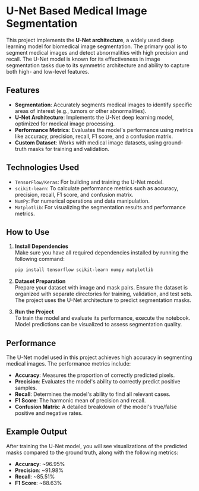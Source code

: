 # U-Net Based Medical Image Segmentation

This project implements the **U-Net architecture**, a widely used deep learning model for biomedical image segmentation. The primary goal is to segment medical images and detect abnormalities with high precision and recall. The U-Net model is known for its effectiveness in image segmentation tasks due to its symmetric architecture and ability to capture both high- and low-level features.

## Features

- **Segmentation**: Accurately segments medical images to identify specific areas of interest (e.g., tumors or other abnormalities).
- **U-Net Architecture**: Implements the U-Net deep learning model, optimized for medical image processing.
- **Performance Metrics**: Evaluates the model's performance using metrics like accuracy, precision, recall, F1 score, and a confusion matrix.
- **Custom Dataset**: Works with medical image datasets, using ground-truth masks for training and validation.

## Technologies Used

- `TensorFlow/Keras`: For building and training the U-Net model.
- `scikit-learn`: To calculate performance metrics such as accuracy, precision, recall, F1 score, and confusion matrix.
- `NumPy`: For numerical operations and data manipulation.
- `Matplotlib`: For visualizing the segmentation results and performance metrics.

## How to Use

1. **Install Dependencies**  
   Make sure you have all required dependencies installed by running the following command:
   ```bash
   pip install tensorflow scikit-learn numpy matplotlib
   ```

2. **Dataset Preparation**  
   Prepare your dataset with image and mask pairs. Ensure the dataset is organized with separate directories for training, validation, and test sets. The project uses the U-Net architecture to predict segmentation masks.

3. **Run the Project**  
   To train the model and evaluate its performance, execute the notebook. Model predictions can be visualized to assess segmentation quality.

## Performance

The U-Net model used in this project achieves high accuracy in segmenting medical images. The performance metrics include:

- **Accuracy**: Measures the proportion of correctly predicted pixels.
- **Precision**: Evaluates the model's ability to correctly predict positive samples.
- **Recall**: Determines the model's ability to find all relevant cases.
- **F1 Score**: The harmonic mean of precision and recall.
- **Confusion Matrix**: A detailed breakdown of the model's true/false positive and negative rates.

## Example Output

After training the U-Net model, you will see visualizations of the predicted masks compared to the ground truth, along with the following metrics:

- **Accuracy**: ~96.95%
- **Precision**: ~91.98%
- **Recall**: ~85.51%
- **F1 Score**: ~88.63%
